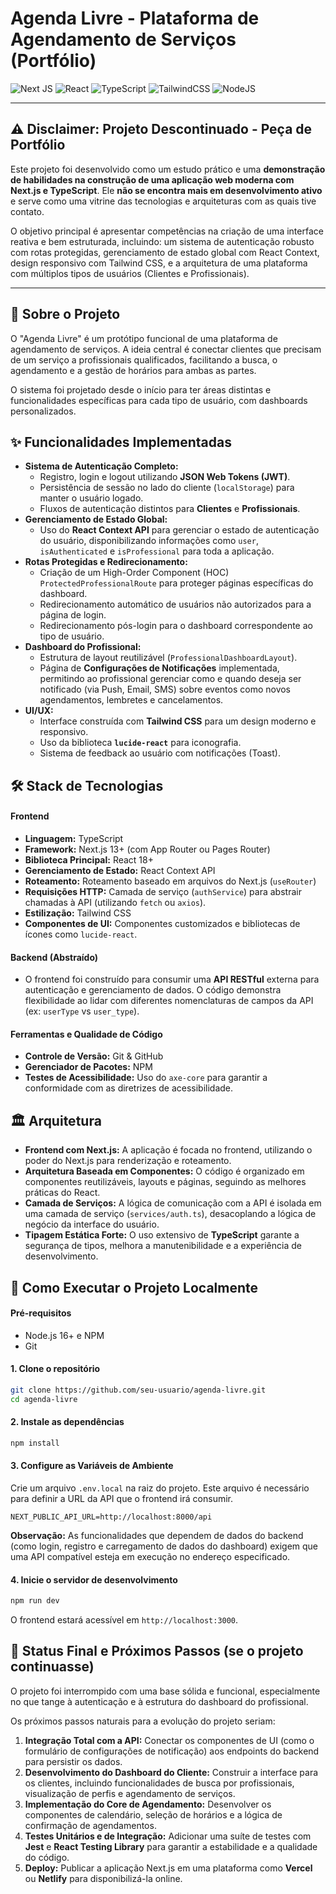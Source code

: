 # Agenda Livre - Plataforma de Agendamento de Serviços (Portfólio)

![Next JS](https://img.shields.io/badge/Next.js-000000?style=for-the-badge&logo=nextdotjs&logoColor=white)
![React](https://img.shields.io/badge/React-20232A?style=for-the-badge&logo=react&logoColor=61DAFB)
![TypeScript](https://img.shields.io/badge/TypeScript-007ACC?style=for-the-badge&logo=typescript&logoColor=white)
![TailwindCSS](https://img.shields.io/badge/Tailwind_CSS-38B2AC?style=for-the-badge&logo=tailwind-css&logoColor=white)
![NodeJS](https://img.shields.io/badge/Node.js-43853D?style=for-the-badge&logo=node.js&logoColor=white)


---

## ⚠️ Disclaimer: Projeto Descontinuado - Peça de Portfólio

Este projeto foi desenvolvido como um estudo prático e uma **demonstração de habilidades na construção de uma aplicação web moderna com Next.js e TypeScript**. Ele **não se encontra mais em desenvolvimento ativo** e serve como uma vitrine das tecnologias e arquiteturas com as quais tive contato.

O objetivo principal é apresentar competências na criação de uma interface reativa e bem estruturada, incluindo: um sistema de autenticação robusto com rotas protegidas, gerenciamento de estado global com React Context, design responsivo com Tailwind CSS, e a arquitetura de uma plataforma com múltiplos tipos de usuários (Clientes e Profissionais).

---

## 📖 Sobre o Projeto

O "Agenda Livre" é um protótipo funcional de uma plataforma de agendamento de serviços. A ideia central é conectar clientes que precisam de um serviço a profissionais qualificados, facilitando a busca, o agendamento e a gestão de horários para ambas as partes.

O sistema foi projetado desde o início para ter áreas distintas e funcionalidades específicas para cada tipo de usuário, com dashboards personalizados.

## ✨ Funcionalidades Implementadas

-   **Sistema de Autenticação Completo:**
    -   Registro, login e logout utilizando **JSON Web Tokens (JWT)**.
    -   Persistência de sessão no lado do cliente (`localStorage`) para manter o usuário logado.
    -   Fluxos de autenticação distintos para **Clientes** e **Profissionais**.
-   **Gerenciamento de Estado Global:**
    -   Uso do **React Context API** para gerenciar o estado de autenticação do usuário, disponibilizando informações como `user`, `isAuthenticated` e `isProfessional` para toda a aplicação.
-   **Rotas Protegidas e Redirecionamento:**
    -   Criação de um High-Order Component (HOC) `ProtectedProfessionalRoute` para proteger páginas específicas do dashboard.
    -   Redirecionamento automático de usuários não autorizados para a página de login.
    -   Redirecionamento pós-login para o dashboard correspondente ao tipo de usuário.
-   **Dashboard do Profissional:**
    -   Estrutura de layout reutilizável (`ProfessionalDashboardLayout`).
    -   Página de **Configurações de Notificações** implementada, permitindo ao profissional gerenciar como e quando deseja ser notificado (via Push, Email, SMS) sobre eventos como novos agendamentos, lembretes e cancelamentos.
-   **UI/UX:**
    -   Interface construída com **Tailwind CSS** para um design moderno e responsivo.
    -   Uso da biblioteca **`lucide-react`** para iconografia.
    -   Sistema de feedback ao usuário com notificações (Toast).

## 🛠️ Stack de Tecnologias

#### Frontend
*   **Linguagem:** TypeScript
*   **Framework:** Next.js 13+ (com App Router ou Pages Router)
*   **Biblioteca Principal:** React 18+
*   **Gerenciamento de Estado:** React Context API
*   **Roteamento:** Roteamento baseado em arquivos do Next.js (`useRouter`)
*   **Requisições HTTP:** Camada de serviço (`authService`) para abstrair chamadas à API (utilizando `fetch` ou `axios`).
*   **Estilização:** Tailwind CSS
*   **Componentes de UI:** Componentes customizados e bibliotecas de ícones como `lucide-react`.

#### Backend (Abstraído)
*   O frontend foi construído para consumir uma **API RESTful** externa para autenticação e gerenciamento de dados. O código demonstra flexibilidade ao lidar com diferentes nomenclaturas de campos da API (ex: `userType` vs `user_type`).

#### Ferramentas e Qualidade de Código
*   **Controle de Versão:** Git & GitHub
*   **Gerenciador de Pacotes:** NPM
*   **Testes de Acessibilidade:** Uso do `axe-core` para garantir a conformidade com as diretrizes de acessibilidade.

## 🏛️ Arquitetura

-   **Frontend com Next.js:** A aplicação é focada no frontend, utilizando o poder do Next.js para renderização e roteamento.
-   **Arquitetura Baseada em Componentes:** O código é organizado em componentes reutilizáveis, layouts e páginas, seguindo as melhores práticas do React.
-   **Camada de Serviços:** A lógica de comunicação com a API é isolada em uma camada de serviço (`services/auth.ts`), desacoplando a lógica de negócio da interface do usuário.
-   **Tipagem Estática Forte:** O uso extensivo de **TypeScript** garante a segurança de tipos, melhora a manutenibilidade e a experiência de desenvolvimento.

## 🚀 Como Executar o Projeto Localmente

#### Pré-requisitos
-   Node.js 16+ e NPM
-   Git

#### 1. Clone o repositório
```bash
git clone https://github.com/seu-usuario/agenda-livre.git
cd agenda-livre
```

#### 2. Instale as dependências
```bash
npm install
```

#### 3. Configure as Variáveis de Ambiente
Crie um arquivo `.env.local` na raiz do projeto. Este arquivo é necessário para definir a URL da API que o frontend irá consumir.
```
NEXT_PUBLIC_API_URL=http://localhost:8000/api
```
**Observação:** As funcionalidades que dependem de dados do backend (como login, registro e carregamento de dados do dashboard) exigem que uma API compatível esteja em execução no endereço especificado.

#### 4. Inicie o servidor de desenvolvimento
```bash
npm run dev
```
O frontend estará acessível em `http://localhost:3000`.

## 🏁 Status Final e Próximos Passos (se o projeto continuasse)

O projeto foi interrompido com uma base sólida e funcional, especialmente no que tange à autenticação e à estrutura do dashboard do profissional.

Os próximos passos naturais para a evolução do projeto seriam:

1.  **Integração Total com a API:** Conectar os componentes de UI (como o formulário de configurações de notificação) aos endpoints do backend para persistir os dados.
2.  **Desenvolvimento do Dashboard do Cliente:** Construir a interface para os clientes, incluindo funcionalidades de busca por profissionais, visualização de perfis e agendamento de serviços.
3.  **Implementação do Core de Agendamento:** Desenvolver os componentes de calendário, seleção de horários e a lógica de confirmação de agendamentos.
4.  **Testes Unitários e de Integração:** Adicionar uma suíte de testes com **Jest** e **React Testing Library** para garantir a estabilidade e a qualidade do código.
5.  **Deploy:** Publicar a aplicação Next.js em uma plataforma como **Vercel** ou **Netlify** para disponibilizá-la online.

